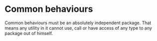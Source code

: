 # Common behaviours
Common behaviours must be an absolutely independent package.
That means any utility in it cannot use, call or have access of any type to any package out of himself.